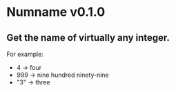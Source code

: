 # Numname v0.1.0
## Get the name of virtually any integer.

For example: 
* 4 -> four
* 999 -> nine hundred ninety-nine
* "3" -> three 
	


